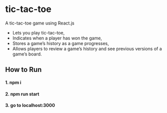 # tic-tac-toe
A tic-tac-toe game using React.js
* Lets you play tic-tac-toe,
* Indicates when a player has won the game,
* Stores a game’s history as a game progresses,
* Allows players to review a game’s history and see previous versions of a game’s board.

## How to Run
#### 1. npm i ####
#### 2. npm run start ####
#### 3. go to localhost:3000 ####
